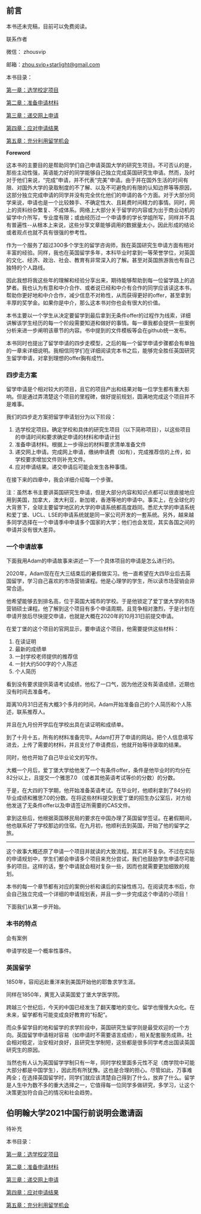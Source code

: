 ## 前言



本书还未完稿，目前可以免费阅读。

联系作者

微信： zhousvip

邮箱：zhou.svip+starlight@gmail.com



本书目录：

[	第一章：选学校定项目	](	1-the-right-choices.md	)

[	第二章：准备申请材料	](	2-the-right-materials.md	)

[	第三章：递交网上申请	](	3-the-right-application.md	)

[	第四章：应对申请结果	](	4-the-right-communication.md	)

[	第五章：充分利用留学机会	](	5-your-road-to-success.md	)



**Foreword**

这本书的主要目的是帮助同学们自己申请英国大学的研究生项目。不可否认的是，那些主动性强，英语能力好的同学能够自己独立完成英国研究生申请。然而，及时对于他们来说，“完成”申请，并不代表“完美”申请。由于并在国外生活的时间有限、对国外大学的录取制度的不了解、以及不可避免的有限的认知边界等等原因，这部分独立完成申请的同学并没有完全优化他们的申请的各个方面。对于大部分同学来说，申请也是一个比较棘手、不确定性大、且耗费时间精力的事情。同时，网上的资料纷杂繁复、不成体系。网络上大部分关于留学的内容或为出于商业动机的留学中介所写，专业度有限；或由经历过一个申请季的学长学姐所写，同样并不具有普遍性--从根本上来说，这些分享文章能够调用的数据量太小，因此形成的结论或者观点也就不具有很强的参考性。

作为一个服务了超过300多个学生的留学咨询师，我在英国研究生申请方面有相对丰富的经验。同样，我也在英国留学多年，本科毕业时拿到一等荣誉学位，对英国的文化、经济、政治、社会、教育有非常深入的了解。甚至对英国旅游我也有自己独特的个人路线。

因此我想将我这些年的理解和经验分享出来，期待能够帮助到每一位留学路上的追梦者。我也认为有意和中介合作、或者说已经和中介有合作的同学应该读这本书，帮助你更好地和中介合作，减少信息不对称性，从而获得更好的offer，甚至拿到丰厚的奖学金。如果你是中介，那么这本书对你也会有很大的价值。

本书主要以一个学生从决定要留学到最后拿到无条件offer的过程作为线索，详细讲解该学生经历的每一个阶段需要知道和做好的事情。每一章我都会提供一些案例分析来进一步阐明该章节的内容。书中提到的文件模板等会在github统一发布。

本书同时也提出了留学申请的四步走模型，之后的每一个留学申请步骤都会有单独的一章来详细说明。我相信同学们在详细阅读完本书之后，能够完全胜任英国研究生留学申请，对拿到理想的offer胸有成竹。



### 四步走方案

留学申请是个相对较大的项目，且它的项目产出和结果对每一位学生都有重大影响。但是通过弄清楚这个项目的里程碑，做好提前规划，圆满地完成这个项目并不是难事。

我们的四步走方案把留学申请划分为以下阶段：

1. 选学校定项目。确定学校和具体的研究生项目（以下简称项目），以这些项目的申请时间和要求确定申请的材料和申请计划
2. 准备申请材料。根据上一步得出的材料要求清单准备文件
3. 递交网上申请。完成网上申请，缴纳申请费（如有），完成推荐信的上传，如学校要求增加文件则补充文件。
4. 应对申请结果。递交申请后可能会发生各种事情。

在接下来的四章中，我会详细介绍每一个步骤。

注：虽然本书主要讲英国研究生申请，但是大部分内容和知识点都可以很直接地应用到美国，加拿大，澳大利亚，新加坡，香港等地的申请中。事实上，在全球化的大背景下，全球主要留学地区的大学的申请系统都高度趋同。悉尼大学的申请系统和爱丁堡、UCL、LSE的申请系统就是同一家公司开发的一套系统。另外，越来越多同学选择在一个申请季中申请多个国家的大学；他们也会发现，其实各国之间的申请并没有很大差异。



### 一个申请故事

下面我用Adam的申请故事来讲述一下一个具体项目的申请是怎么进行的。

2020年，Adam现在在大三结束后的暑假做实习。他一直希望在大四毕业后去英国留学，学习自己喜欢的市场营销课程。他是心理学的学生，所以读市场营销会非常合适。

他希望能够去到排名高，位于英国大城市的学校。于是他锁定了爱丁堡大学的市场营销硕士课程。他了解到这个项目有多个申请周期，且竞争相对激烈，于是计划在申请开放后尽快提交申请，也就是大概在2020年的10月31日前提交申请。

在爱丁堡的这个项目的官网显示，要申请这个项目，他需要提供这些材料：

1. 在读证明
2. 最新的成绩单
3. 一封学校老师提供的推荐信
4. 一封大约500字的个人陈述
5. 个人简历

看到没有要求提供英语考试成绩，他松了一口气，因为他还没有英语成绩，近期也没有时间去准备考。

距离10月31日还有大概3个多月的时间，Adam开始准备自己的个人简历和个人陈述，联系推荐人。

并且在九月份开学后在学校出具在读证明和成绩单。

到了十月十五，所有的材料准备完毕。Adam打开了申请的网站，把个人信息填写进去，上传了需要的材料，并且支付了申请费后，他就开始等待录取的结果。

同时，他也开始了自己毕业论文的写作。

大概一个月后，爱丁堡大学给他发了一个有条件offer，条件是他毕业时的均分在82分以上，且提交一个雅思7.0 （或者其他英语考试等价的分数）的分数。

于是，在大四的下学期，他开始准备英语考试。在毕业时，他顺利拿到了84分的毕业成绩和雅思7.0的分数。在将这些材料提交到爱丁堡的招生办公室后，对方给他发送了无条件offer以及申请签证所需要的CAS文件。

拿到这些后，他根据英国移民局的要求在中国办理了英国留学签证。在暑假期间，他也联系好了学校那边的住宿。在九月初，他顺利去到英国，开始了他的留学之旅。

---

这个故事大概还原了申请一个项目并就读的大致流程。其实并不复杂。不过在实际的申请规划中，学生们都会申请多个项目来充分尝试，我们也鼓励学生申请尽可能多的项目。这样的话，整个申请就会相对复杂一些，因而也就需要更加细致的规划。

本书的每一个章节都有对应的案例分析和课后的实操性练习。在阅读完本书后，你会自己独立完成一个详细的申请规划表，并且一步一步完成这个申请的小项目！

下面我们从第一步开始。



### 本书的特点

会有案例

申请学校是一个概率性事件。



### 英国留学

1850年，容闳远赴重洋来到美国开始他的耶鲁求学生涯。

同样在1850年，黄宽入读英国爱丁堡大学医学院。

跨越三个世纪后，今天的中国已经发生了翻天覆地的变化。留学也慢慢大众化。在未来，留学都有可能变成良好教育的“标配”。

而众多留学目的地和留学的求学阶段中，英国研究生留学则是最受欢迎的一个方向。英国留学申请相对容易（如申请时不需要语言成绩），相关配套服务成熟，社会相对稳定，治安相对良好，且研究生学制短，这些都是很多同学考虑出国读英国研究生的原因。

当然也有人认为英国留学学制只有一年，同时学校里面多元性不足（商学院中可能大部分都是中国学生），因此而有所犹豫。这也是合理的担心。尽管如此，万事难两全；在选择英国留学时，同学们就应该清楚自己得到了什么，放弃了什么。留学是人生中为数不多的重大选择之一，它值得每一位同学多做研究，多学习，让这个决策更加符合自己的情况和社会趋势。



## 伯明翰大学2021中国行前说明会邀请函

待补充







本书目录：



[	第一章：选学校定项目	](	1-the-right-choices.md	)

[	第二章：准备申请材料	](	2-the-right-materials.md	)

[	第三章：递交网上申请	](	3-the-right-application.md	)

[	第四章：应对申请结果	](	4-the-right-communication.md	)

[	第五章：充分利用留学机会	](	5-your-road-to-success.md	)

